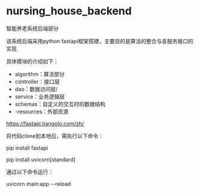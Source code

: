 # nursing_house_backend


智能养老系统后端部分

该系统后端采用python fastapi框架搭建，主要目的是算法的整合与各服务接口的实现

具体模块的介绍如下：

- algorithm：算法部分
- controller：接口层
- dao：数据访问层/
- service：业务逻辑层
- schemas：自定义的交互时的数据结构
- -resources：外部资源

https://fastapi.tiangolo.com/zh/

将代码clone到本地后，需执行以下命令：

pip install fastapi

pip install uvicorn[standard]

通过以下命令运行：

uvicorn main:app --reload
